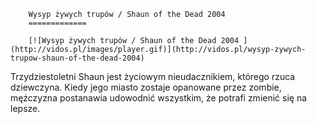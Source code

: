 
        Wysyp żywych trupów / Shaun of the Dead 2004 
        =============
        
        [![Wysyp żywych trupów / Shaun of the Dead 2004 ](http://vidos.pl/images/player.gif)](http://vidos.pl/wysyp-zywych-trupow-shaun-of-the-dead-2004)
        
        
 Trzydziestoletni Shaun jest życiowym nieudacznikiem, którego rzuca dziewczyna. Kiedy jego miasto zostaje opanowane przez zombie, mężczyzna postanawia udowodnić wszystkim, że potrafi zmienić się na lepsze.
    